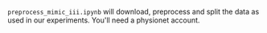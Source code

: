 `preprocess_mimic_iii.ipynb` will download, preprocess and split the data as used in our experiments. You'll need a physionet account.
